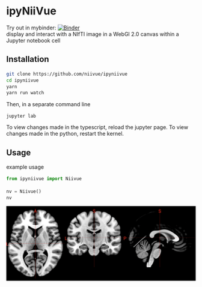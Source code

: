 # ipyNiiVue
Try out in mybinder: [![Binder](https://mybinder.org/badge_logo.svg)](https://mybinder.org/v2/gh/niivue/ipyniivue/HEAD)       
display and interact with a NIfTI image in a WebGl 2.0 canvas within a Jupyter notebook cell

## Installation
```sh
git clone https://github.com/niivue/ipyniivue
cd ipyniivue
yarn
yarn run watch
```
Then, in a separate command line
```
jupyter lab
```

To view changes made in the typescript, reload the jupyter page. To view changes made in the python, restart the kernel.

## Usage
example usage
```py
from ipyniivue import Niivue

nv = Niivue()
nv
```
![example](docs/example.png)

